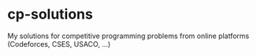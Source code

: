 # cp-solutions
My solutions for competitive programming problems from online platforms (Codeforces, CSES, USACO, ...)
